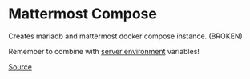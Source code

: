 # Mattermost Compose

Creates mariadb and mattermost docker compose instance. (BROKEN)

Remember to combine with [server environment](../server.env) variables!

[Source](https://docs.mattermost.com/guides/deployment.html)
